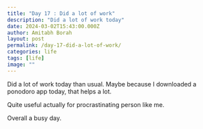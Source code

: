 ```yaml
---
title: "Day 17 : Did a lot of work"
description: "Did a lot of work today"
date: 2024-03-02T15:43:00.000Z
author: Amitabh Borah
layout: post
permalink: /day-17-did-a-lot-of-work/
categories: life
tags: [life]
image: ""
---
```


Did a lot of work today than usual. Maybe because I downloaded a ponodoro app today, that helps a lot.<br>

Quite useful actually for procrastinating person like me.<br>

Overall a busy day.